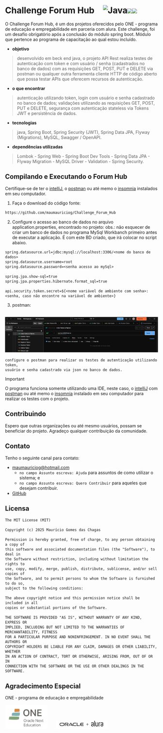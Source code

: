 # Challenge Forum Hub&emsp;![Java](https://img.shields.io/badge/java-%23ED8B00.svg?style=for-the-badge&logo=openjdk&logoColor=white)<img src="https://img.shields.io/badge/IntelliJ_IDEA-000000.svg?style=for-the-badge&logo=intellij-idea&logoColor=white" /><img src="https://img.shields.io/badge/json-5E5C5C?style=for-the-badge&logo=json&logoColor=white" />
O Challenge Forum Hub, é um dos projetos oferecidos pelo ONE - programa de educação e empregabilidade em parceria com alura. Este challenge, foi um desafio obrigatório após a conclusão do módulo spring boot. Módulo que pertence ao programa de capacitação ao qual estou incluído.

- **objetivo**

> desenvolvido em beck end java, o projeto API Rest realiza testes de autenticação com token e com usuário / senha (cadastrados no banco de dados) com as requisições GET, POST, PUT e DELETE via postman ou qualquer outra ferramenta cliente HTTP de código aberto que possa testar APIs que oferecem recursos de autenticação.

- **o que encontrar**

> autenticação utilizando token, login com usuário e senha cadastrado no banco de dados; validações utilizando as requisições GET, POST, PUT e DELETE, segurança com autenticação stateless via Tokens JWT e persistência de dados.

- **tecnologias**

> java, Spring Boot, Spring Security (JWT), Spring Data JPA, Flyway (Migrations), MySQL, Swagger / OpenAPI.

- **dependências utilizadas**

> Lombok - Spring Web - Spring Boot Dev Tools - Spring Data JPA - Flyway Migration - MySQL Driver - Validation - Spring Security.


## Compilando e Executando o Forum Hub
Certifique-se de ter o [intelliJ](https://www.jetbrains.com/idea/download/?section=windows), o [postman](https://www.postman.com/downloads/) ou até memo o [insomnia](https://www.jetbrains.com/idea/download/?section=windows) instalados em seu computador.

1. Faça o download do código fonte:

```sh
https://github.com/maumauriciog/Challenge_Forum_Hub
```

2. Configure o acesso ao banco de dados no arquivo application.properties, encontrado no projeto:
   obs.: não esquecer de criar um banco de dados no programa MySql Workbanch primeiro antes de executar a aplicação. É com este BD criado, que irá colocar no script abaixo.

```
spring.datasource.url=jdbc:mysql://localhost:3306/<nome do banco de dados>
spring.datasource.username=root
spring.datasource.password=<senha acesso ao mySql>

spring.jpa.show-sql=true
spring.jpa.properties.hibernate.format_sql=true

api.security.token.secret=${<nome variável de ambiente com senha>:<senha, caso não encontre na variável de ambiente>}
```

3. postman:

&emsp;&emsp;<img src="postman.png" width="838">

```
configure o postman para realizar os testes de autenticação utilizando token,
usuário e senha cadastrado via json no banco de dados. 
```

> [!IMPORTANT]
> O programa funciona somente utilizando uma IDE, neste caso, o [intelliJ](https://www.jetbrains.com/idea/download/?section=windows) com [postman](https://www.postman.com/downloads/) ou até memo o [insomnia](https://insomnia.rest/download) instalado em seu computador para realizar os testes com o projeto.

## Contribuindo
Espero que outras organizações ou até mesmo usuários, possam se beneficiar do projeto. Agradeço qualquer contribuição da comunidade.

## Contato
Tenho o seguinte canal para contato:
- maumauriciog@hotmail.com
  - `no campo Assunto escreva: Ajuda` para assuntos de como utilizar o sistema; e
  - `no campo Assunto escreva: Quero Contribuir` para aqueles que desejam contribuir.
- [GitHub](https://github.com/maumauriciog)


## Licensa
```
The MIT License (MIT)

Copyright (c) 2025 Maurício Gomes das Chagas

Permission is hereby granted, free of charge, to any person obtaining a copy of
this software and associated documentation files (the "Software"), to deal in
the Software without restriction, including without limitation the rights to
use, copy, modify, merge, publish, distribute, sublicense, and/or sell copies of
the Software, and to permit persons to whom the Software is furnished to do so,
subject to the following conditions:

The above copyright notice and this permission notice shall be included in all
copies or substantial portions of the Software.

THE SOFTWARE IS PROVIDED "AS IS", WITHOUT WARRANTY OF ANY KIND, EXPRESS OR
IMPLIED, INCLUDING BUT NOT LIMITED TO THE WARRANTIES OF MERCHANTABILITY, FITNESS
FOR A PARTICULAR PURPOSE AND NONINFRINGEMENT. IN NO EVENT SHALL THE AUTHORS OR
COPYRIGHT HOLDERS BE LIABLE FOR ANY CLAIM, DAMAGES OR OTHER LIABILITY, WHETHER
IN AN ACTION OF CONTRACT, TORT OR OTHERWISE, ARISING FROM, OUT OF OR IN
CONNECTION WITH THE SOFTWARE OR THE USE OR OTHER DEALINGS IN THE SOFTWARE.
```

## Agradecimento Especial
ONE - programa de educação e empregabilidade

<img src="one.png" width="140">&emsp;&emsp;<img src="oracleAlura.png" width="170">
